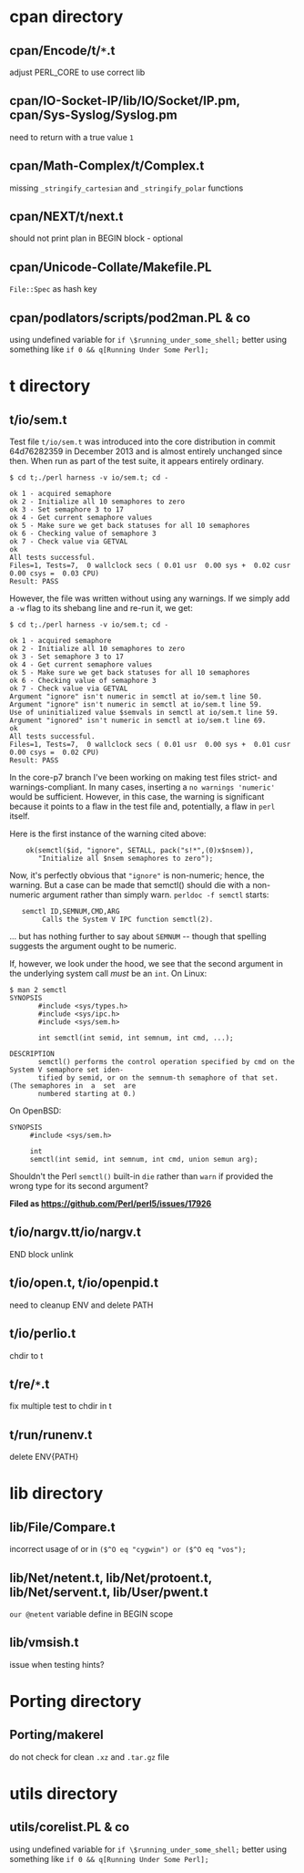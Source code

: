 
# cpan directory

## cpan/Encode/t/`*`.t

adjust PERL_CORE to use correct lib

## cpan/IO-Socket-IP/lib/IO/Socket/IP.pm, cpan/Sys-Syslog/Syslog.pm

need to return with a true value `1`

## cpan/Math-Complex/t/Complex.t

missing `_stringify_cartesian` and `_stringify_polar` functions

## cpan/NEXT/t/next.t

should not print plan in BEGIN block - optional

## cpan/Unicode-Collate/Makefile.PL

`File::Spec` as hash key

## cpan/podlators/scripts/pod2man.PL & co

using undefined variable for `if \$running_under_some_shell;`
better using something like `if 0 && q[Running Under Some Perl];`

# t directory

## t/io/sem.t

Test file `t/io/sem.t` was introduced into the core distribution in commit 64d76282359 in December 2013 and is almost entirely unchanged since then.  When run as part of the test suite, it appears entirely ordinary.
```
$ cd t;./perl harness -v io/sem.t; cd -

ok 1 - acquired semaphore
ok 2 - Initialize all 10 semaphores to zero
ok 3 - Set semaphore 3 to 17
ok 4 - Get current semaphore values
ok 5 - Make sure we get back statuses for all 10 semaphores
ok 6 - Checking value of semaphore 3
ok 7 - Check value via GETVAL
ok
All tests successful.
Files=1, Tests=7,  0 wallclock secs ( 0.01 usr  0.00 sys +  0.02 cusr  0.00 csys =  0.03 CPU)
Result: PASS
```
However, the file was written without using any warnings.  If we simply add a `-w` flag to its shebang line and re-run it, we get:
```
$ cd t;./perl harness -v io/sem.t; cd -

ok 1 - acquired semaphore
ok 2 - Initialize all 10 semaphores to zero
ok 3 - Set semaphore 3 to 17
ok 4 - Get current semaphore values
ok 5 - Make sure we get back statuses for all 10 semaphores
ok 6 - Checking value of semaphore 3
ok 7 - Check value via GETVAL
Argument "ignore" isn't numeric in semctl at io/sem.t line 50.
Argument "ignore" isn't numeric in semctl at io/sem.t line 59.
Use of uninitialized value $semvals in semctl at io/sem.t line 59.
Argument "ignored" isn't numeric in semctl at io/sem.t line 69.
ok
All tests successful.
Files=1, Tests=7,  0 wallclock secs ( 0.01 usr  0.00 sys +  0.01 cusr  0.00 csys =  0.02 CPU)
Result: PASS
```
In the core-p7 branch I've been working on making test files strict- and warnings-compliant.  In many cases, inserting a `no warnings 'numeric'` would be sufficient.  However, in this case, the warning is significant because it points to a flaw in the test file and, potentially, a flaw in `perl` itself.

Here is the first instance of the warning cited above:
```
    ok(semctl($id, "ignore", SETALL, pack("s!*",(0)x$nsem)),
       "Initialize all $nsem semaphores to zero");
```
Now, it's perfectly obvious that `"ignore"` is non-numeric; hence, the warning.  But a case can be made that semctl() should die with a non-numeric argument rather than simply warn.  `perldoc -f semctl` starts:
```
   semctl ID,SEMNUM,CMD,ARG
        Calls the System V IPC function semctl(2).
```
... but has nothing further to say about `SEMNUM` -- though that spelling suggests the argument ought to be numeric.

If, however, we look under the hood, we see that the second argument in the underlying system call *must* be an `int`.  On Linux:
```
$ man 2 semctl
SYNOPSIS
       #include <sys/types.h>
       #include <sys/ipc.h>
       #include <sys/sem.h>

       int semctl(int semid, int semnum, int cmd, ...);

DESCRIPTION
       semctl() performs the control operation specified by cmd on the System V semaphore set iden‐
       tified by semid, or on the semnum-th semaphore of that set.  (The semaphores in  a  set  are
       numbered starting at 0.)
```
On OpenBSD:
```
SYNOPSIS
     #include <sys/sem.h>

     int
     semctl(int semid, int semnum, int cmd, union semun arg);

```
Shouldn't the Perl `semctl()` built-in `die` rather than `warn` if provided the wrong type for its second argument?

**Filed as https://github.com/Perl/perl5/issues/17926**

## t/io/nargv.tt/io/nargv.t

END block unlink

## t/io/open.t, t/io/openpid.t

need to cleanup ENV and delete PATH

## t/io/perlio.t

chdir to t

## t/re/`*`.t

fix multiple test to chdir in t

## t/run/runenv.t

delete ENV{PATH}

# lib directory

## lib/File/Compare.t

incorrect usage of or in `($^O eq "cygwin") or ($^O eq "vos");`

## lib/Net/netent.t, lib/Net/protoent.t, lib/Net/servent.t, lib/User/pwent.t

`our @netent` variable define in BEGIN scope

## lib/vmsish.t

issue when testing hints?

# Porting directory

## Porting/makerel

do not check for clean `.xz` and `.tar.gz` file

# utils directory

## utils/corelist.PL & co

using undefined variable for `if \$running_under_some_shell;`
better using something like `if 0 && q[Running Under Some Perl];`


